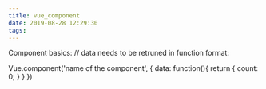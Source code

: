 ```yaml
---
title: vue_component
date: 2019-08-28 12:29:30
tags:
---
```

Component basics:
// data needs to be retruned in function format:

Vue.component('name of the component', {
    data: function(){
        return {
            count: 0;
        }
    }
})
